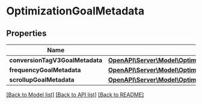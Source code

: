 # OptimizationGoalMetadata

## Properties
Name | Type | Description | Notes
------------ | ------------- | ------------- | -------------
**conversionTagV3GoalMetadata** | [**OpenAPI\Server\Model\OptimizationGoalMetadataConversionTagV3GoalMetadata**](OptimizationGoalMetadataConversionTagV3GoalMetadata.md) |  | [optional] 
**frequencyGoalMetadata** | [**OpenAPI\Server\Model\OptimizationGoalMetadataFrequencyGoalMetadata**](OptimizationGoalMetadataFrequencyGoalMetadata.md) |  | [optional] 
**scrollupGoalMetadata** | [**OpenAPI\Server\Model\OptimizationGoalMetadataScrollupGoalMetadata**](OptimizationGoalMetadataScrollupGoalMetadata.md) |  | [optional] 

[[Back to Model list]](../README.md#documentation-for-models) [[Back to API list]](../README.md#documentation-for-api-endpoints) [[Back to README]](../README.md)


